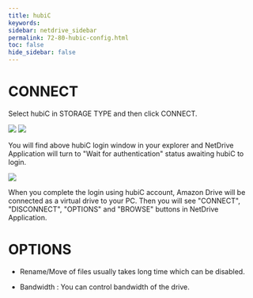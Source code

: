 ```yaml
---
title: hubiC
keywords:
sidebar: netdrive_sidebar
permalink: 72-80-hubic-config.html
toc: false
hide_sidebar: false
---
```


CONNECT
==================
Select hubiC in STORAGE TYPE and then click CONNECT.


<img class="markdown" src="https://doc.bdrive.com/images/hubic_config_1.jpg">


<img class="markdown" src="https://doc.bdrive.com/images/hubic_config_2.jpg">


You will find above hubiC login window in your explorer and NetDrive Application will turn to "Wait for authentication" status awaiting hubiC to login.


<img class="markdown" src="https://doc.bdrive.com/images/hubic_config_3.jpg">


When you complete the login using hubiC account, Amazon Drive will be connected as a virtual drive to your PC. Then you will see "CONNECT", "DISCONNECT", "OPTIONS" and "BROWSE" buttons in NetDrive Application.


OPTIONS
==================


* Rename/Move of files usually takes long time which can be disabled.

* Bandwidth : You can control bandwidth of the drive.

